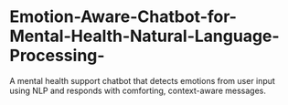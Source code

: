 # Emotion-Aware-Chatbot-for-Mental-Health-Natural-Language-Processing-
A mental health support chatbot that detects emotions from user input using NLP and responds with comforting, context-aware messages.
